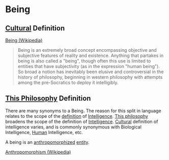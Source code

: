 # Being

## [Cultural](./culture.md) Definition

<a href="https://en.wikipedia.org/wiki/Being" target="_blank">Being (Wikipedia)</a>

> Being is an extremely broad concept encompassing objective and subjective features of reality and existence. Anything that partakes in being is also called a "being", though often this use is limited to entities that have subjectivity (as in the expression "human being"). So broad a notion has inevitably been elusive and controversial in the history of philosophy, beginning in western philosophy with attempts among the pre-Socratics to deploy it intelligibly.

## [This Philosophy](./this-philosophy.md) Definition

There are many synonyms to a Being. The reason for this split in language relates to the scope of the [definition](./definition.md) of [Intelligence](./intelligence.md). [This philosophy](./this-philosophy.md) broadens the scope of the definition of [Intelligence](./intelligence.md). [Cultural](./culture.md) definition of intelligence varies, and is commonly synonymous with Biological Intelligence, [Human](./human.md) Intelligence, etc.

A being is an [anthropomorphized](./anthropomorphism.md) [entity](./entity.md).

<a href="https://en.wikipedia.org/wiki/Anthropomorphism" target="_blank">Anthropomorphism (Wikipedia)</a>
